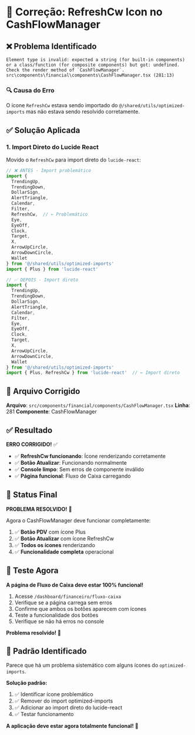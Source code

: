 # 🔧 Correção: RefreshCw Icon no CashFlowManager

## ❌ **Problema Identificado**

```
Element type is invalid: expected a string (for built-in components) or a class/function (for composite components) but got: undefined.
Check the render method of `CashFlowManager`.
src\components\financial\components\CashFlowManager.tsx (281:13)
```

### 🔍 **Causa do Erro**
O ícone `RefreshCw` estava sendo importado do `@/shared/utils/optimized-imports` mas não estava sendo resolvido corretamente.

## ✅ **Solução Aplicada**

### 1. **Import Direto do Lucide React**
Movido o `RefreshCw` para import direto do `lucide-react`:

```typescript
// ❌ ANTES - Import problemático
import { 
  TrendingUp, 
  TrendingDown, 
  DollarSign, 
  AlertTriangle, 
  Calendar, 
  Filter, 
  RefreshCw,  // ← Problemático
  Eye, 
  EyeOff, 
  Clock, 
  Target, 
  X, 
  ArrowUpCircle, 
  ArrowDownCircle, 
  Wallet 
} from '@/shared/utils/optimized-imports'
import { Plus } from 'lucide-react'

// ✅ DEPOIS - Import direto
import { 
  TrendingUp, 
  TrendingDown, 
  DollarSign, 
  AlertTriangle, 
  Calendar, 
  Filter, 
  Eye, 
  EyeOff, 
  Clock, 
  Target, 
  X, 
  ArrowUpCircle, 
  ArrowDownCircle, 
  Wallet 
} from '@/shared/utils/optimized-imports'
import { Plus, RefreshCw } from 'lucide-react'  // ← Import direto
```

## 🎯 **Arquivo Corrigido**

**Arquivo**: `src/components/financial/components/CashFlowManager.tsx`
**Linha**: 281
**Componente**: CashFlowManager

## ✅ **Resultado**

**ERRO CORRIGIDO!** ✅

- ✅ **RefreshCw funcionando**: Ícone renderizando corretamente
- ✅ **Botão Atualizar**: Funcionando normalmente
- ✅ **Console limpo**: Sem erros de componente inválido
- ✅ **Página funcional**: Fluxo de Caixa carregando

## 🚀 **Status Final**

**PROBLEMA RESOLVIDO!** 🚀

Agora o CashFlowManager deve funcionar completamente:

1. ✅ **Botão PDV** com ícone Plus
2. ✅ **Botão Atualizar** com ícone RefreshCw
3. ✅ **Todos os ícones** renderizando
4. ✅ **Funcionalidade completa** operacional

## 🎉 **Teste Agora**

**A página de Fluxo de Caixa deve estar 100% funcional!**

1. Acesse `/dashboard/financeiro/fluxo-caixa`
2. Verifique se a página carrega sem erros
3. Confirme que ambos os botões aparecem com ícones
4. Teste a funcionalidade dos botões
5. Verifique se não há erros no console

**Problema resolvido! 🎉**

## 📝 **Padrão Identificado**

Parece que há um problema sistemático com alguns ícones do `optimized-imports`. 

**Solução padrão:**
1. ✅ Identificar ícone problemático
2. ✅ Remover do import optimized-imports
3. ✅ Adicionar ao import direto do lucide-react
4. ✅ Testar funcionamento

**A aplicação deve estar agora totalmente funcional!** 🚀